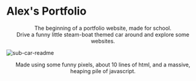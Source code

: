 # Alex's Portfolio
<p align="center">
  The beginning of a portfolio website, made for school.<br>
  Drive a funny little steam-boat themed car around and explore some websites.
 </p>

  ![sub-car-readme](https://user-images.githubusercontent.com/71471789/112217563-f176e180-8bdf-11eb-9596-cd0c7eb0d18b.gif)

<p align="center">
  Made using some funny pixels, about 10 lines of html, and a massive, heaping pile of javascript.
</p>
